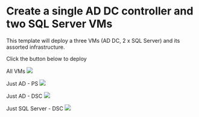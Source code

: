 # Create a single AD DC controller and two SQL Server VMs

This template will deploy a three VMs (AD DC, 2 x SQL Server) and its assorted infrastructure.

Click the button below to deploy

All VMs
<a href="https://portal.azure.com/#create/Microsoft.Template/uri/https%3A%2F%2Fraw.githubusercontent.com%2Fallanhirt%2FAzureAGLabv2%2Fmaster%2FCreateVMs.json" target="_blank">
    <img src="http://azuredeploy.net/deploybutton.png"/>
</a>

Just AD - PS
<a href="https://portal.azure.com/#create/Microsoft.Template/uri/https%3A%2F%2Fraw.githubusercontent.com%2Fallanhirt%2FAzureAGLabv2%2Fmaster%2FCreateAD.json" target="_blank">
    <img src="http://azuredeploy.net/deploybutton.png"/>
</a>

Just AD - DSC
<a href="https://portal.azure.com/#create/Microsoft.Template/uri/https%3A%2F%2Fraw.githubusercontent.com%2Fallanhirt%2FAzureAGLabv2%2Fmaster%2FCreateADDSC.json" target="_blank">
    <img src="http://azuredeploy.net/deploybutton.png"/>
</a>

Just SQL Server - DSC
<a href="https://portal.azure.com/#create/Microsoft.Template/uri/https%3A%2F%2Fraw.githubusercontent.com%2Fallanhirt%2FAzureAGLabv2%2Fmaster%2FCreateSQLVMs.json" target="_blank">
    <img src="http://azuredeploy.net/deploybutton.png"/>
</a>